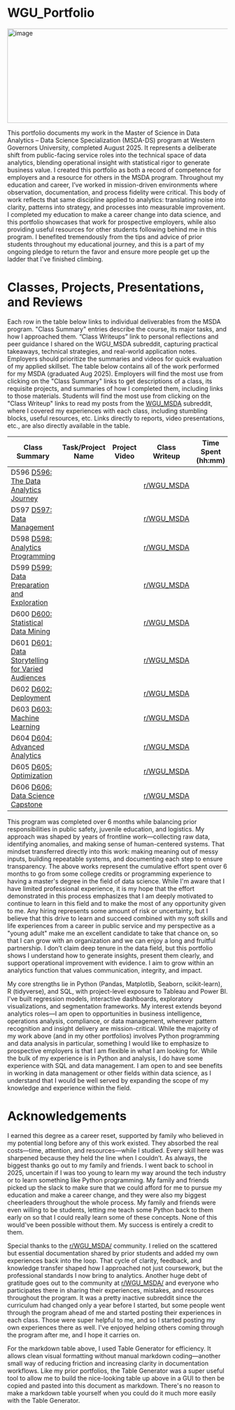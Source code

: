 # WGU_Portfolio
<img width="750" height="216" alt="image" src="https://github.com/user-attachments/assets/c09a3cfc-b6cb-4ce9-9459-164eac48558f" />

This portfolio documents my work in the Master of Science in Data Analytics – Data Science Specialization (MSDA-DS) program at Western Governors University, completed August 2025. It represents a deliberate shift from public-facing service roles into the technical space of data analytics, blending operational insight with statistical rigor to generate business value. I created this portfolio as both a record of competence for employers and a resource for others in the MSDA program. Throughout my education and career, I’ve worked in mission-driven environments where observation, documentation, and process fidelity were critical. This body of work reflects that same discipline applied to analytics: translating noise into clarity, patterns into strategy, and processes into measurable improvement. I completed my education to make a career change into data science, and this portfolio showcases that work for prospective employers, while also providing useful resources for other students following behind me in this program. I benefited tremendously from the tips and advice of prior students throughout my educational journey, and this is a part of my ongoing pledge to return the favor and ensure more people get up the ladder that I've finished climbing. 

# Classes, Projects, Presentations, and Reviews
Each row in the table below links to individual deliverables from the MSDA program. "Class Summary" entries describe the course, its major tasks, and how I approached them. “Class Writeups” link to personal reflections and peer guidance I shared on the WGU_MSDA subreddit, capturing practical takeaways, technical strategies, and real-world application notes. Employers should prioritize the summaries and videos for quick evaluation of my applied skillset. The table below contains all of the work performed for my MSDA (graduated Aug 2025). Employers will find the most use from clicking on the "Class Summary" links to get descriptions of a class, its requisite projects, and summaries of how I completed them, including links to those materials. Students will find the most use from clicking on the "Class Writeup" links to read my posts from the [WGU_MSDA](https://www.reddit.com/r/WGU_MSDA/) subreddit, where I covered my experiences with each class, including stumbling blocks, useful resources, etc. Links directly to reports, video presentations, etc., are also directly available in the table.

| Class Summary  | Task/Project Name  | Project Video  | Class Writeup  | Time Spent (hh:mm)  | Date Completed  |
|---|---|---|---|---|---|
| D596 [D596: The Data Analytics Journey](./D596/summary.md)    |   |   | [r/WGU_MSDA](https://www.reddit.com/r/WGU_MSDA/comments/1moixt9/i_just_finished_wgus_ms_in_data_analytics_heres_a/)  |   |   |
| D597 [D597: Data Management](./D597/summary.md)   |   |   | [r/WGU_MSDA](https://www.reddit.com/r/WGU_MSDA/comments/1moixt9/i_just_finished_wgus_ms_in_data_analytics_heres_a/)  |   |   |
| D598 [D598: Analytics Programming](./D598/summary.md)   |   |   | [r/WGU_MSDA](https://www.reddit.com/r/WGU_MSDA/comments/1moixt9/i_just_finished_wgus_ms_in_data_analytics_heres_a/)  |   |   |
| D599 [D599: Data Preparation and Exploration](./D599/summary.md)   |   |   | [r/WGU_MSDA](https://www.reddit.com/r/WGU_MSDA/comments/1moixt9/i_just_finished_wgus_ms_in_data_analytics_heres_a/)  |   |   |
| D600 [D600: Statistical Data Mining](./D600/summary.md)   |   |   | [r/WGU_MSDA](https://www.reddit.com/r/WGU_MSDA/comments/1moixt9/i_just_finished_wgus_ms_in_data_analytics_heres_a/)  |   |   |
| D601 [D601: Data Storytelling for Varied Audiences](./D601/summary.md)   |   |   | [r/WGU_MSDA](https://www.reddit.com/r/WGU_MSDA/comments/1moixt9/i_just_finished_wgus_ms_in_data_analytics_heres_a/)  |   |   |
| D602 [D602: Deployment](./D602/summary.md)   |   |   | [r/WGU_MSDA](https://www.reddit.com/r/WGU_MSDA/comments/1moixt9/i_just_finished_wgus_ms_in_data_analytics_heres_a/)  |   |   |
| D603 [D603: Machine Learning](./D603/summary.md)   |   |   | [r/WGU_MSDA](https://www.reddit.com/r/WGU_MSDA/comments/1moixt9/i_just_finished_wgus_ms_in_data_analytics_heres_a/)  |   |   |
| D604 [D604: Advanced Analytics](./D604/summary.md)   |   |   | [r/WGU_MSDA](https://www.reddit.com/r/WGU_MSDA/comments/1moixt9/i_just_finished_wgus_ms_in_data_analytics_heres_a/)  |   |   |
| D605 [D605: Optimization](./D605/summary.md)   |   |   | [r/WGU_MSDA](https://www.reddit.com/r/WGU_MSDA/comments/1moixt9/i_just_finished_wgus_ms_in_data_analytics_heres_a/)  |   |   |
| D606 [D606: Data Science Capstone](./D606/summary.md)   |   |   | [r/WGU_MSDA](https://www.reddit.com/r/WGU_MSDA/comments/1moixt9/i_just_finished_wgus_ms_in_data_analytics_heres_a/)  |   |   |

This program was completed over 6 months while balancing prior responsibilities in public safety, juvenile education, and logistics. My approach was shaped by years of frontline work—collecting raw data, identifying anomalies, and making sense of human-centered systems. That mindset transferred directly into this work: making meaning out of messy inputs, building repeatable systems, and documenting each step to ensure transparency. The above works represent the cumulative effort spent over 6 months to go from some college credits or programming experience to having a master's degree in the field of data science. While I'm aware that I have limited professional experience, it is my hope that the effort demonstrated in this process emphasizes that I am deeply motivated to continue to learn in this field and to make the most of any opportunity given to me. Any hiring represents some amount of risk or uncertainty, but I believe that this drive to learn and succeed combined with my soft skills and life experiences from a career in public service and my perspective as a "young adult" make me an excellent candidate to take that chance on, so that I can grow with an organization and we can enjoy a long and fruitful partnership. I don’t claim deep tenure in the data field, but this portfolio shows I understand how to generate insights, present them clearly, and support operational improvement with evidence. I aim to grow within an analytics function that values communication, integrity, and impact.

My core strengths lie in Python (Pandas, Matplotlib, Seaborn, scikit-learn), R (tidyverse), and SQL, with project-level exposure to Tableau and Power BI. I've built regression models, interactive dashboards, exploratory visualizations, and segmentation frameworks. My interest extends beyond analytics roles—I am open to opportunities in business intelligence, operations analysis, compliance, or data management, wherever pattern recognition and insight delivery are mission-critical. While the majority of my work above (and in my other portfolios) involves Python programming and data analysis in particular, something I would like to emphasize to prospective employers is that I am flexible in what I am looking for. While the bulk of my experience is in Python and analysis, I do have some experience with SQL and data management. I am open to and see benefits in working in data management or other fields within data science, as I understand that I would be well served by expanding the scope of my knowledge and experience within the field.

# Acknowledgements
I earned this degree as a career reset, supported by family who believed in my potential long before any of this work existed. They absorbed the real costs—time, attention, and resources—while I studied. Every skill here was sharpened because they held the line when I couldn’t. As always, the biggest thanks go out to my family and friends. I went back to school in 2025, uncertain if I was too young to learn my way around the tech industry or to learn something like Python programming. My family and friends picked up the slack to make sure that we could afford for me to pursue my education and make a career change, and they were also my biggest cheerleaders throughout the whole process. My family and friends were even willing to be students, letting me teach some Python back to them early on so that I could really learn some of these concepts. None of this would've been possible without them. My success is entirely a credit to them.

Special thanks to the [r/WGU_MSDA/](https://www.reddit.com/r/WGU_MSDA/) community. I relied on the scattered but essential documentation shared by prior students and added my own experiences back into the loop. That cycle of clarity, feedback, and knowledge transfer shaped how I approached not just coursework, but the professional standards I now bring to analytics. Another huge debt of gratitude goes out to the community at [r/WGU_MSDA/](https://www.reddit.com/r/WGU_MSDA/) and everyone who participates there in sharing their experiences, mistakes, and resources throughout the program. It was a pretty inactive subreddit since the curriculum had changed only a year before I started, but some people went through the program ahead of me and started posting their experiences in each class. Those were super helpful to me, and so I started posting my own experiences there as well. I've enjoyed helping others coming through the program after me, and I hope it carries on.

For the markdown table above, I used Table Generator for efficiency. It allows clean visual formatting without manual markdown coding—another small way of reducing friction and increasing clarity in documentation workflows. Like my prior portfolios, the Table Generator was a super useful tool to allow me to build the nice-looking table up above in a GUI to then be copied and pasted into this document as markdown. There's no reason to make a markdown table yourself when you could do it much more easily with the Table Generator.
